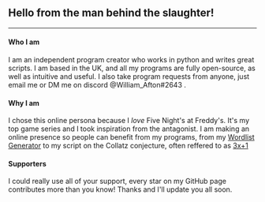## Hello from the man behind the slaughter!

---

#### Who I am
I am an independent program creator who works in python and writes great scripts. I am based in the UK, and all my programs are fully open-source, as well as intuitive and useful. I also take program requests from anyone, just email me or DM me on discord @William_Afton#2643 .

#### Why I am
I chose this online persona because I _love_ Five Night's at Freddy's. It's my top game series and I took inspiration from the antagonist. I am making an online presence so people can benefit from my programs, from my [Wordlist Generator](https://github.com/WilliamAfton-codes/Wordlist-Generator) to my script on the Collatz conjecture, often reffered to as [3x+1](https://github.com/WilliamAfton-codes/3Xplus1)

#### Supporters
I could really use all of your support, every star on my GitHub page contributes more than you know! Thanks and I'll update you all soon.
